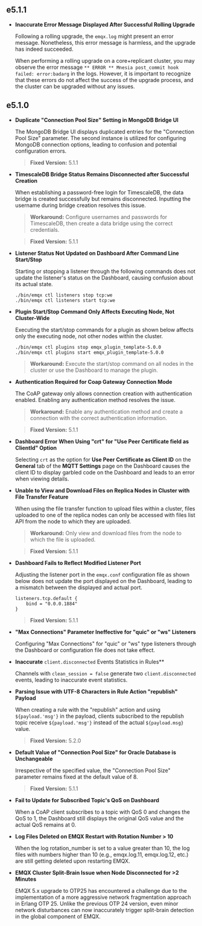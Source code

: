 ## e5.1.1

-   **Inaccurate Error Message Displayed After Successful Rolling Upgrade**

    Following a rolling upgrade, the `emqx.log` might present an error message. Nonetheless, this error message is harmless, and the upgrade has indeed succeeded.

    When performing a rolling upgrade on a core+replicant cluster, you may observe the error message `** ERROR ** Mnesia post_commit hook failed: error:badarg` in the logs. However, it is important to recognize that these errors do not affect the success of the upgrade process, and the cluster can be upgraded without any issues.

## e5.1.0

-   **Duplicate "Connection Pool Size" Setting in MongoDB Bridge UI**

    The MongoDB Bridge UI displays duplicated entries for the "Connection Pool Size" parameter. The second instance is utilized for configuring MongoDB connection options, leading to confusion and potential configuration errors.

    > **Fixed Version:** 5.1.1

-   **TimescaleDB Bridge Status Remains Disconnected after Successful Creation**

    When establishing a password-free login for TimescaleDB, the data bridge is created successfully but remains disconnected. Inputting the username during bridge creation resolves this issue.

    > **Workaround:**
    > Configure usernames and passwords for TimescaleDB, then create a data bridge using the correct credentials.

    > **Fixed Version:** 5.1.1

-   **Listener Status Not Updated on Dashboard After Command Line Start/Stop**

    Starting or stopping a listener through the following commands does not update the listener's status on the Dashboard, causing confusion about its actual state.

    ```
    ./bin/emqx ctl listeners stop tcp:we
    ./bin/emqx ctl listeners start tcp:we
    ```

-   **Plugin Start/Stop Command Only Affects Executing Node, Not Cluster-Wide**

    Executing the start/stop commands for a plugin as shown below affects only the executing node, not other nodes within the cluster.

    ```
    ./bin/emqx ctl plugins stop emqx_plugin_template-5.0.0
    ./bin/emqx ctl plugins start emqx_plugin_template-5.0.0
    ```

    > **Workaround:**
    > Execute the start/stop command on all nodes in the cluster or use the Dashboard to manage the plugin.

-   **Authentication Required for Coap Gateway Connection Mode**

    The CoAP gateway only allows connection creation with authentication enabled. Enabling any authentication method resolves the issue.

    > **Workaround:**
    > Enable any authentication method and create a connection with the correct authentication information.

    > **Fixed Version:** 5.1.1

-   **Dashboard Error When Using "crt" for "Use Peer Certificate field as ClientId" Option**

    Selecting `crt` as the option for **Use Peer Certificate as Client ID** on the **General** tab of the **MQTT Settings** page on the Dashboard causes the client ID to display garbled code on the Dashboard and leads to an error when viewing details.

-   **Unable to View and Download Files on Replica Nodes in Cluster with File Transfer Feature**

    When using the file transfer function to upload files within a cluster, files uploaded to one of the replica nodes can only be accessed with files list API from the node to which they are uploaded.

    > **Workaround:**
    > Only view and download files from the node to which the file is uploaded.

    > **Fixed Version:** 5.1.1

-   **Dashboard Fails to Reflect Modified Listener Port**

    Adjusting the listener port in the `emqx.conf` configuration file as shown below does not update the port displayed on the Dashboard, leading to a mismatch between the displayed and actual port.

    ```
    listeners.tcp.default {
        bind = "0.0.0.1884"
    }
    ```

    > **Fixed Version:** 5.1.1

-   **"Max Connections" Parameter Ineffective for "quic" or "ws" Listeners**

    Configuring "Max Connections" for "quic" or "ws" type listeners through the Dashboard or configuration file does not take effect.

-   **Inaccurate** `client.disconnected` Events Statistics in Rules**

    Channels with `clean_session = false` generate two `client.disconnected` events, leading to inaccurate event statistics.

-   **Parsing Issue with UTF-8 Characters in Rule Action "republish" Payload**

    When creating a rule with the "republish" action and using `${payload.'msg'}` in the payload, clients subscribed to the republish topic receive `${payload.'msg'}` instead of the actual `${payload.msg}` value.

    > **Fixed Version:** 5.2.0

-   **Default Value of "Connection Pool Size" for Oracle Database is Unchangeable**

    Irrespective of the specified value, the "Connection Pool Size" parameter remains fixed at the default value of 8.

    > **Fixed Version:** 5.1.1

-   **Fail to Update for Subscribed Topic's QoS on Dashboard**

    When a CoAP client subscribes to a topic with QoS 0 and changes the QoS to 1, the Dashboard still displays the original QoS value and the actual QoS remains at 0.

-   **Log Files Deleted on EMQX Restart with Rotation Number > 10**

    When the log rotation_number is set to a value greater than 10, the log files with numbers higher than 10 (e.g., emqx.log.11, emqx.log.12, etc.) are still getting deleted upon restarting EMQX.

-   **EMQX Cluster Split-Brain Issue when Node Disconnected for >2 Minutes**

    EMQX 5.x upgrade to OTP25 has encountered a challenge due to the implementation of a more aggressive network fragmentation approach in Erlang OTP 25. Unlike the previous OTP 24 version, even minor network disturbances can now inaccurately trigger split-brain detection in the global component of EMQX.
